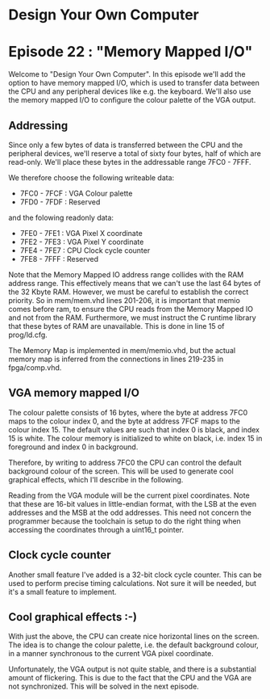 # Design Your Own Computer
# Episode 22 : "Memory Mapped I/O"

Welcome to "Design Your Own Computer".  In this episode we'll add the option to
have memory mapped I/O, which is used to transfer data between the CPU and any
peripheral devices like e.g. the keyboard.  We'll also use the memory mapped
I/O to configure the colour palette of the VGA output.

## Addressing
Since only a few bytes of data is transferred between the CPU and the peripheral
devices, we'll reserve a total of sixty four bytes, half of which are read-only.
We'll place these bytes in the addressable range 7FC0 - 7FFF.

We therefore choose the following writeable data:
* 7FC0 - 7FCF : VGA Colour palette
* 7FD0 - 7FDF : Reserved

and the folowing readonly data:
* 7FE0 - 7FE1 : VGA Pixel X coordinate
* 7FE2 - 7FE3 : VGA Pixel Y coordinate
* 7FE4 - 7FE7 : CPU Clock cycle counter
* 7FE8 - 7FFF : Reserved

Note that the Memory Mapped IO address range collides with the RAM address range.
This effectively means that we can't use the last 64 bytes of the 32 Kbyte RAM.
However, we must be careful to establish the correct priority. So in
mem/mem.vhd lines 201-206, it is important that memio comes before ram, to
ensure the CPU reads from the Memory Mapped IO and not from the RAM.
Furthermore, we must instruct the C runtime library that these bytes of RAM are
unavailable. This is done in line 15 of prog/ld.cfg.

The Memory Map is implemented in mem/memio.vhd, but the actual memory map is
inferred from the connections in lines 219-235 in fpga/comp.vhd.

## VGA memory mapped I/O
The colour palette consists of 16 bytes, where the byte at address 7FC0 maps to
the colour index 0, and the byte at address 7FCF maps to the colour index 15.
The default values are such that index 0 is black, and index 15 is white. The colour
memory is initialized to white on black, i.e. index 15 in foreground and index 0 in
background.

Therefore, by writing to address 7FC0 the CPU can control the default background
colour of the screen. This will be used to generate cool graphical effects, which
I'll describe in the following.

Reading from the VGA module will be the current pixel coordinates. Note that
these are 16-bit values in little-endian format, with the LSB at the even
addresses and the MSB at the odd addresses. This need not concern the programmer
because the toolchain is setup to do the right thing when accessing the
coordinates through a uint16\_t pointer.


## Clock cycle counter
Another small feature I've added is a 32-bit clock cycle counter. This
can be used to perform precise timing calculations. Not sure it will be
needed, but it's a small feature to implement.


## Cool graphical effects :-)
With just the above, the CPU can create nice horizontal lines on the screen.
The idea is to change the colour palette, i.e. the default background colour,
in a manner synchronous to the current VGA pixel coordinate.

Unfortunately, the VGA output is not quite stable, and there is a substantial
amount of flickering. This is due to the fact that the CPU and the VGA are
not synchronized. This will be solved in the next episode.

